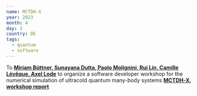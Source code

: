 ```yaml
---
name: MCTDH-X
year: 2023
month: 4
day: 3
country: DE
tags:
  - quantum
  - software 
---
```

To **[Miriam Büttner, Sunayana Dutta, Paolo Molignini, Rui Lin, Camille Lévêque, Axel Lode](http://ultracold.org/menu/)** to organize a software developer workshop for the numerical simulation of ultracold quantum many-body systems **[MCTDH-X](https://gitlab.com/the-mctdh-x-repository/mctdh-x-releases), <a href="../../assets/MCTDH-X-Report.pdf" target="_blank">workshop report</a>**
